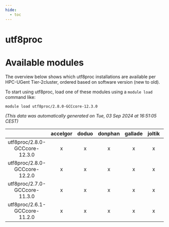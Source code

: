 ```yaml
---
hide:
  - toc
---
```


utf8proc
========

# Available modules


The overview below shows which utf8proc installations are available per HPC-UGent Tier-2cluster, ordered based on software version (new to old).

To start using utf8proc, load one of these modules using a `module load` command like:

```shell
module load utf8proc/2.8.0-GCCcore-12.3.0
```

*(This data was automatically generated on Tue, 03 Sep 2024 at 16:51:05 CEST)*  

| |accelgor|doduo|donphan|gallade|joltik|shinx|skitty|
| :---: | :---: | :---: | :---: | :---: | :---: | :---: | :---: |
|utf8proc/2.8.0-GCCcore-12.3.0|x|x|x|x|x|x|x|
|utf8proc/2.8.0-GCCcore-12.2.0|x|x|x|x|x|-|x|
|utf8proc/2.7.0-GCCcore-11.3.0|x|x|x|x|x|-|x|
|utf8proc/2.6.1-GCCcore-11.2.0|x|x|x|x|x|-|x|
